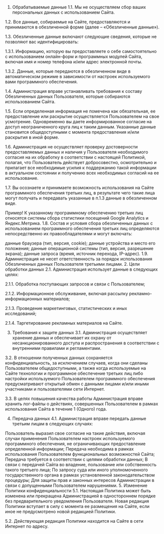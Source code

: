 1. Обрабатываемые данные
   1.1. Мы не осуществляем сбор ваших персональных данных с использованием Сайта.

1.2. Все данные, собираемые на Сайте, предоставляются и принимаются в обезличенной форме (далее – «Обезличенные данные»).

1.3. Обезличенные данные включают следующие сведения, которые не позволяют вас идентифицировать:

1.3.1. Информацию, которую вы предоставляете о себе самостоятельно с использованием онлайн-форм и программных модулей Сайта, включая имя и номер телефона и/или адрес электронной почты.

1.3.2. Данные, которые передаются в обезличенном виде в автоматическом режиме в зависимости от настроек используемого вами программного обеспечения.

1.4. Администрация вправе устанавливать требования к составу Обезличенных данных Пользователя, которые собираются использованием Сайта.

1.5. Если определенная информация не помечена как обязательная, ее предоставление или раскрытие осуществляется Пользователем на свое усмотрение. Одновременно вы даете информированное согласие на доступ неограниченного круга лиц к таким данным. Указанные данные становится общедоступными с момента предоставления и/или раскрытия в иной форме.

1.6. Администрация не осуществляет проверку достоверности предоставляемых данных и наличия у Пользователя необходимого согласия на их обработку в соответствии с настоящей Политикой, полагая, что Пользователь действует добросовестно, осмотрительно и прилагает все необходимые усилия к поддержанию такой информации в актуальном состоянии и получению всех необходимых согласий на ее использование.

1.7. Вы осознаете и принимаете возможность использования на Сайте программного обеспечения третьих лиц, в результате чего такие лица могут получать и передавать указанные в п.1.3 данные в обезличенном виде.

Пример! К указанному программному обеспечению третьих лиц относятся системы сбора статистики посещений Google Analytics и Яндекс.Метрика.
1.8. Состав и условия сбора обезличенных данных с использованием программного обеспечения третьих лиц определяются непосредственно их правообладателями и могут включать:

данные браузера (тип, версия, cookie);
данные устройства и место его положения;
данные операционной системы (тип, версия, разрешение экрана);
данные запроса (время, источник перехода, IP-адрес).
1.9. Администрация не несет ответственность за порядок использования Обезличенных данных Пользователя третьими лицами. 2. Цели обработки данных
2.1. Администрация использует данные в следующих целях:

2.1.1. Обработка поступающих запросов и связи с Пользователем;

2.1.2. Информационное обслуживание, включая рассылку рекламно-информационных материалов;

2.1.3. Проведение маркетинговых, статистических и иных исследований;

2.1.4. Таргетирование рекламных материалов на Сайте.

3. Требования к защите данных
   3.1. Администрация осуществляет хранение данных и обеспечивает их охрану от несанкционированного доступа и распространения в соответствии с внутренними правилами и регламентами.

3.2. В отношении полученных данных сохраняется конфиденциальность, за исключением случаев, когда они сделаны Пользователем общедоступными, а также когда используемые на Сайте технологии и программное обеспечение третьих лиц либо настройки используемого Пользователем программного обеспечения предусматривают открытый обмен с данными лицами и/или иными участниками и пользователями сети Интернет.

3.3. В целях повышения качества работы Администрация вправе хранить лог-файлы о действиях, совершенных Пользователем в рамках использования Сайта в течение 1 (Одного) года.

4. Передача данных
   4.1. Администрация вправе передать данные третьим лицам в следующих случаях:

Пользователь выразил свое согласие на такие действия, включая случаи применения Пользователем настроек используемого программного обеспечения, не ограничивающих предоставление определенной информации;
Передача необходима в рамках использования Пользователем функциональных возможностей Сайта;
Передача требуется в соответствии с целями обработки данных;
В связи с передачей Сайта во владение, пользование или собственность такого третьего лица;
По запросу суда или иного уполномоченного государственного органа в рамках установленной законодательством процедуры;
Для защиты прав и законных интересов Администрации в связи с допущенными Пользователем нарушениями. 5. Изменение Политики конфиденциальности
5.1. Настоящая Политика может быть изменена или прекращена Администрацией в одностороннем порядке без предварительного уведомления Пользователя. Новая редакция Политики вступает в силу с момента ее размещения на Сайте, если иное не предусмотрено новой редакцией Политики.

5.2. Действующая редакция Политики находится на Сайте в сети Интернет по адресу.
